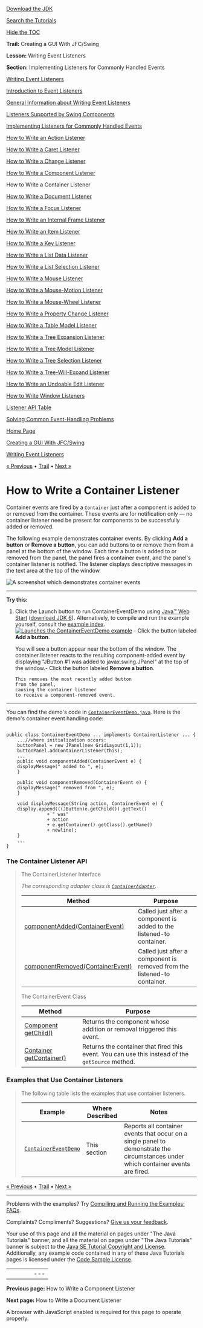 [Download
the JDK](http://java.sun.com/javase/6/download.jsp)
  
[Search the
Tutorials](../../search.html)
  
[Hide the TOC](javascript:toggleLeft())

**Trail:** Creating a GUI With JFC/Swing
  
**Lesson:** Writing Event Listeners
  
**Section:** Implementing Listeners for Commonly Handled Events

[Writing Event Listeners](index.html)

[Introduction to Event Listeners](intro.html)

[General Information about Writing Event Listeners](generalrules.html)

[Listeners Supported by Swing Components](eventsandcomponents.html)

[Implementing Listeners for Commonly Handled Events](handling.html)

[How to Write an Action Listener](actionlistener.html)

[How to Write a Caret Listener](caretlistener.html)

[How to Write a Change Listener](changelistener.html)

[How to Write a Component Listener](componentlistener.html)

How to Write a Container Listener

[How to Write a Document Listener](documentlistener.html)

[How to Write a Focus Listener](focuslistener.html)

[How to Write an Internal Frame Listener](internalframelistener.html)

[How to Write an Item Listener](itemlistener.html)

[How to Write a Key Listener](keylistener.html)

[How to Write a List Data Listener](listdatalistener.html)

[How to Write a List Selection Listener](listselectionlistener.html)

[How to Write a Mouse Listener](mouselistener.html)

[How to Write a Mouse-Motion Listener](mousemotionlistener.html)

[How to Write a Mouse-Wheel Listener](mousewheellistener.html)

[How to Write a Property Change Listener](propertychangelistener.html)

[How to Write a Table Model Listener](tablemodellistener.html)

[How to Write a Tree Expansion Listener](treeexpansionlistener.html)

[How to Write a Tree Model Listener](treemodellistener.html)

[How to Write a Tree Selection Listener](treeselectionlistener.html)

[How to Write a Tree-Will-Expand Listener](treewillexpandlistener.html)

[How to Write an Undoable Edit Listener](undoableeditlistener.html)

[How to Write Window Listeners](windowlistener.html)

[Listener API Table](api.html)

[Solving Common Event-Handling Problems](problems.html)

[Home Page](../../index.html)
>
[Creating a GUI With JFC/Swing](../index.html)
>
[Writing Event Listeners](index.html)

[« Previous](componentlistener.html) • [Trail](../TOC.html) • [Next »](documentlistener.html)

# How to Write a Container Listener

Container events are fired
by a `Container`
just after a component
is added to or removed from the container.
These events are for notification only —
no container listener need be present
for components to be successfully added or removed.

The following example demonstrates container events.
By clicking **Add a button** or **Remove a button**,
you can add buttons to or remove them from
a panel at the bottom of the window.
Each time a button is added to or removed from the panel,
the panel fires a container event,
and the panel's container listener is notified.
The listener displays descriptive messages
in the text area at the top of the window.

![A screenshot which demonstrates container events](../../figures/uiswing/events/ContainerEventDemo.png)

---

**Try this:**

1. Click the Launch button to run ContainerEventDemo using
   [Java™ Web Start](http://java.sun.com/products/javawebstart/index.jsp) ([download JDK 6](http://java.sun.com/javase/downloads/index.jsp)).
   Alternatively, to compile and run the example yourself, consult the
   [example index](../examples/events/index.html#ContainerEventDemo).
    [![Launches the ContainerEventDemo example](../../images/jws-launch-button.png )](http://download.oracle.com/javase/tutorialJWS/uiswing/events/ex6/ContainerEventDemo.jnlp) - Click the button labeled **Add a button**.
       
     You will see a button appear near the bottom of the window.
     The container listener reacts to the resulting component-added event
     by displaying "JButton #1 was added to javax.swing.JPanel"
     at the top of the window.- Click the button labeled **Remove a button**.
         
       This removes the most recently added button
       from the panel,
       causing the container listener
       to receive a component-removed event.

---

You can find the demo's code in
[`ContainerEventDemo.java`](../examples/events/ContainerEventDemoProject/src/events/ContainerEventDemo.java).
Here is the demo's container event handling code:

```

public class ContainerEventDemo ... implements ContainerListener ... {
    ...//where initialization occurs:
	buttonPanel = new JPanel(new GridLayout(1,1));
	buttonPanel.addContainerListener(this);
    ...
    public void componentAdded(ContainerEvent e) {
	displayMessage(" added to ", e);
    }

    public void componentRemoved(ContainerEvent e) {
	displayMessage(" removed from ", e);
    }

    void displayMessage(String action, ContainerEvent e) {
	display.append(((JButton)e.getChild()).getText()
		       + " was"
		       + action
		       + e.getContainer().getClass().getName()
		       + newline);
    }
    ...
}

```

### The Container Listener API

> The ContainerListener
> Interface
>
> *The corresponding adapter class is
> [`ContainerAdapter`](http://download.oracle.com/javase/7/docs/api/java/awt/event/ContainerAdapter.html).*
>
> | Method | Purpose |
> | --- | --- |
> | [componentAdded(ContainerEvent)](http://download.oracle.com/javase/7/docs/api/java/awt/event/ContainerListener.html#componentAdded(java.awt.event.ContainerEvent)) | Called just after a component is added to the listened-to container. |
> | [componentRemoved(ContainerEvent)](http://download.oracle.com/javase/7/docs/api/java/awt/event/ContainerListener.html#componentRemoved(java.awt.event.ContainerEvent)) | Called just after a component is removed from the listened-to container. |
>
> The ContainerEvent Class
>
> | Method | Purpose |
> | --- | --- |
> | [Component getChild()](http://download.oracle.com/javase/7/docs/api/java/awt/event/ContainerEvent.html#getChild()) | Returns the component whose addition or removal triggered this event. |
> | [Container getContainer()](http://download.oracle.com/javase/7/docs/api/java/awt/event/ContainerEvent.html#getContainer()) | Returns the container that fired this event. You can use this instead of the `getSource` method. |

### Examples that Use Container Listeners
> The following table lists the
> examples that use container listeners.
>
> | Example | Where Described | Notes |
> | --- | --- | --- |
> | [`ContainerEventDemo`](../examples/events/index.html#ContainerEventDemo) | This section | Reports all container events that occur on a single panel to demonstrate the circumstances under which container events are fired. |

[« Previous](componentlistener.html)
•
[Trail](../TOC.html)
•
[Next »](documentlistener.html)

---

Problems with the examples? Try [Compiling and Running
the Examples: FAQs](../../information/run-examples.html).
  
Complaints? Compliments? Suggestions? [Give
us your feedback](http://download.oracle.com/javase/feedback.html).

Your use of this page and all the material on pages under "The Java Tutorials" banner,
and all the material on pages under "The Java Tutorials" banner is subject to the [Java SE Tutorial Copyright
and License](../../information/license.html).
Additionally, any example code contained in any of these Java
Tutorials pages is licensed under the
[Code
Sample License](http://developers.sun.com/license/berkeley_license.html).

|  |  |  |  |  |
| --- | --- | --- | --- | --- |
| |  |  | | --- | --- | | duke image | Oracle logo | | [About Oracle](http://www.oracle.com/us/corporate/index.html) | [Oracle Technology Network](http://www.oracle.com/technology/index.html) | [Terms of Service](https://www.samplecode.oracle.com/servlets/CompulsoryClickThrough?type=TermsOfService) | Copyright © 1995, 2011 Oracle and/or its affiliates. All rights reserved. |

**Previous page:** How to Write a Component Listener
  
**Next page:** How to Write a Document Listener




A browser with JavaScript enabled is required for this page to operate properly.